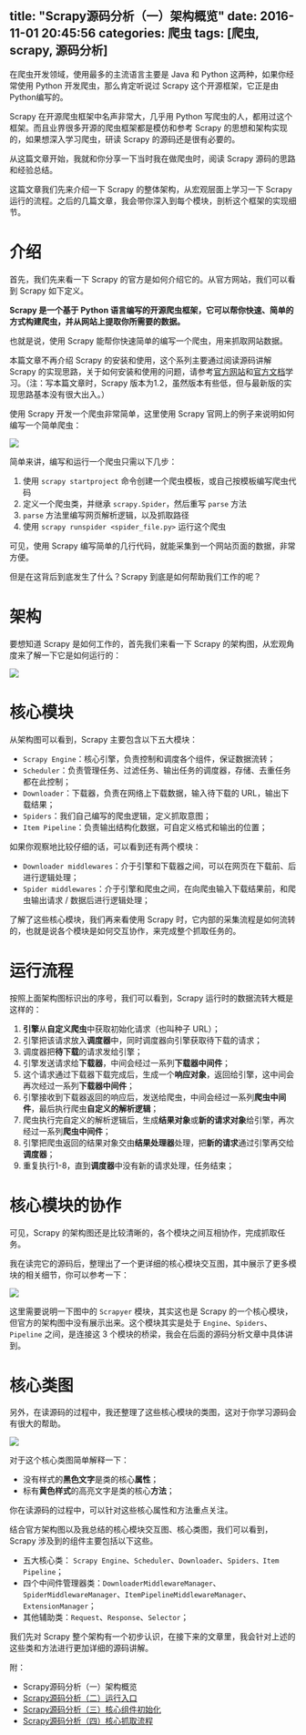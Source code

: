 title: "Scrapy源码分析（一）架构概览"
date: 2016-11-01 20:45:56
categories: 爬虫
tags: [爬虫, scrapy, 源码分析]
---

在爬虫开发领域，使用最多的主流语言主要是 Java 和 Python 这两种，如果你经常使用 Python 开发爬虫，那么肯定听说过 Scrapy 这个开源框架，它正是由Python编写的。

Scrapy 在开源爬虫框架中名声非常大，几乎用 Python 写爬虫的人，都用过这个框架。而且业界很多开源的爬虫框架都是模仿和参考 Scrapy 的思想和架构实现的，如果想深入学习爬虫，研读 Scrapy 的源码还是很有必要的。

从这篇文章开始，我就和你分享一下当时我在做爬虫时，阅读 Scrapy 源码的思路和经验总结。

这篇文章我们先来介绍一下 Scrapy 的整体架构，从宏观层面上学习一下 Scrapy 运行的流程。之后的几篇文章，我会带你深入到每个模块，剖析这个框架的实现细节。

# 介绍

首先，我们先来看一下 Scrapy 的官方是如何介绍它的。从官方网站，我们可以看到 Scrapy 如下定义。

**Scrapy 是一个基于 Python 语言编写的开源爬虫框架，它可以帮你快速、简单的方式构建爬虫，并从网站上提取你所需要的数据。**

也就是说，使用 Scrapy 能帮你快速简单的编写一个爬虫，用来抓取网站数据。

本篇文章不再介绍 Scrapy 的安装和使用，这个系列主要通过阅读源码讲解 Scrapy 的实现思路，关于如何安装和使用的问题，请参考[官方网站](https://scrapy.org/)和[官方文档](https://doc.scrapy.org/en/1.2/)学习。（注：写本篇文章时，Scrapy 版本为1.2，虽然版本有些低，但与最新版的实现思路基本没有很大出入。）

使用 Scrapy 开发一个爬虫非常简单，这里使用 Scrapy 官网上的例子来说明如何编写一个简单爬虫：

<img src="https://kaito-blog-1253469779.cos.ap-beijing.myqcloud.com/1477833723.png" />

简单来讲，编写和运行一个爬虫只需以下几步：

1. 使用 `scrapy startproject` 命令创建一个爬虫模板，或自己按模板编写爬虫代码
2. 定义一个爬虫类，并继承 `scrapy.Spider`，然后重写 `parse` 方法
3. `parse` 方法里编写网页解析逻辑，以及抓取路径
4. 使用 `scrapy runspider <spider_file.py>` 运行这个爬虫

可见，使用 Scrapy 编写简单的几行代码，就能采集到一个网站页面的数据，非常方便。

但是在这背后到底发生了什么？Scrapy 到底是如何帮助我们工作的呢？

# 架构

要想知道 Scrapy 是如何工作的，首先我们来看一下 Scrapy 的架构图，从宏观角度来了解一下它是如何运行的：

<img src="https://kaito-blog-1253469779.cos.ap-beijing.myqcloud.com/1477839561.png" />

# 核心模块

从架构图可以看到，Scrapy 主要包含以下五大模块：

- `Scrapy Engine`：核心引擎，负责控制和调度各个组件，保证数据流转；
- `Scheduler`：负责管理任务、过滤任务、输出任务的调度器，存储、去重任务都在此控制；
- `Downloader`：下载器，负责在网络上下载数据，输入待下载的 URL，输出下载结果；
- `Spiders`：我们自己编写的爬虫逻辑，定义抓取意图；
- `Item Pipeline`：负责输出结构化数据，可自定义格式和输出的位置；

如果你观察地比较仔细的话，可以看到还有两个模块：

- `Downloader middlewares`：介于引擎和下载器之间，可以在网页在下载前、后进行逻辑处理；
- `Spider middlewares`：介于引擎和爬虫之间，在向爬虫输入下载结果前，和爬虫输出请求 / 数据后进行逻辑处理；

了解了这些核心模块，我们再来看使用 Scrapy 时，它内部的采集流程是如何流转的，也就是说各个模块是如何交互协作，来完成整个抓取任务的。

# 运行流程

按照上面架构图标识出的序号，我们可以看到，Scrapy 运行时的数据流转大概是这样的：

1. **引擎**从**自定义爬虫**中获取初始化请求（也叫种子 URL）；
2. 引擎把该请求放入**调度器**中，同时调度器向引擎获取待下载的请求；
3. 调度器把**待下载**的请求发给引擎；
4. 引擎发送请求给**下载器**，中间会经过一系列**下载器中间件**；
5. 这个请求通过下载器下载完成后，生成一个**响应对象**，返回给引擎，这中间会再次经过一系列**下载器中间件**；
6. 引擎接收到下载器返回的响应后，发送给爬虫，中间会经过一系列**爬虫中间件**，最后执行爬虫**自定义的解析逻辑**；
7. 爬虫执行完自定义的解析逻辑后，生成**结果对象**或**新的请求对象**给引擎，再次经过一系列**爬虫中间件**；
8. 引擎把爬虫返回的结果对象交由**结果处理器**处理，把**新的请求**通过引擎再交给**调度器**；
9. 重复执行1-8，直到**调度器**中没有新的请求处理，任务结束；

<!-- more -->

# 核心模块的协作

可见，Scrapy 的架构图还是比较清晰的，各个模块之间互相协作，完成抓取任务。

我在读完它的源码后，整理出了一个更详细的核心模块交互图，其中展示了更多模块的相关细节，你可以参考一下：

<img src="https://kaito-blog-1253469779.cos.ap-beijing.myqcloud.com/scrapy-arch.jpg" />

这里需要说明一下图中的 `Scrapyer` 模块，其实这也是 Scrapy 的一个核心模块，但官方的架构图中没有展示出来。这个模块其实是处于 `Engine`、`Spiders`、`Pipeline` 之间，是连接这 3 个模块的桥梁，我会在后面的源码分析文章中具体讲到。

# 核心类图

另外，在读源码的过程中，我还整理了这些核心模块的类图，这对于你学习源码会有很大的帮助。

<img src="https://kaito-blog-1253469779.cos.ap-beijing.myqcloud.com/scrapy-class.jpg" />

对于这个核心类图简单解释一下：

- 没有样式的**黑色文字**是类的核心**属性**；
- 标有**黄色样式**的高亮文字是类的核心**方法**；

你在读源码的过程中，可以针对这些核心属性和方法重点关注。

结合官方架构图以及我总结的核心模块交互图、核心类图，我们可以看到，Scrapy 涉及到的组件主要包括以下这些。

- 五大核心类： `Scrapy Engine`、`Scheduler`、`Downloader`、`Spiders、Item Pipeline`；
- 四个中间件管理器类：`DownloaderMiddlewareManager`、`SpiderMiddlewareManager`、`ItemPipelineMiddlewareManager`、`ExtensionManager`；
- 其他辅助类：`Request`、`Response`、`Selector`；

我们先对 Scrapy 整个架构有一个初步认识，在接下来的文章里，我会针对上述的这些类和方法进行更加详细的源码讲解。

附：

- Scrapy源码分析（一）架构概览
- [Scrapy源码分析（二）运行入口](http://kaito-kidd.com/2016/11/09/scrapy-code-analyze-entrance/)
- [Scrapy源码分析（三）核心组件初始化](http://kaito-kidd.com/2016/11/21/scrapy-code-analyze-component-initialization/)
- [Scrapy源码分析（四）核心抓取流程](http://kaito-kidd.com/2016/12/07/scrapy-code-analyze-core-process/)

